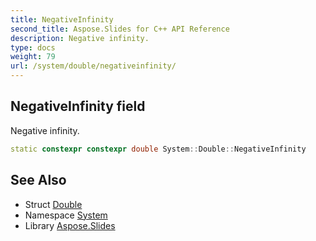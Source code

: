 ```yaml
---
title: NegativeInfinity
second_title: Aspose.Slides for C++ API Reference
description: Negative infinity.
type: docs
weight: 79
url: /system/double/negativeinfinity/
---
```

## NegativeInfinity field


Negative infinity.

```cpp
static constexpr constexpr double System::Double::NegativeInfinity
```

## See Also

* Struct [Double](../)
* Namespace [System](../../)
* Library [Aspose.Slides](../../../)